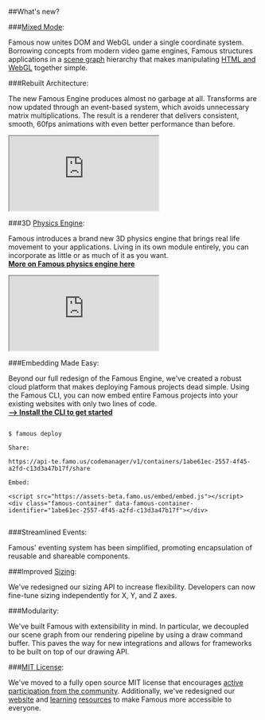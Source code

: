 ##What's new?


###[Mixed Mode](http://famous.org/learn/webgl-content.html): 
 
 
Famous now unites DOM and WebGL under a single coordinate system. Borrowing concepts from modern video game engines, Famous structures applications in a [scene graph](http://famous.org/learn/scene-graph.html) hierarchy that makes manipulating [HTML and WebGL](http://famous.org/learn/webgl-content.html) together simple.

###Rebuilt Architecture: 


The new Famous Engine produces almost no garbage at all. Transforms are now updated through an event-based system, which avoids unnecessary matrix multiplications. The result is a renderer that delivers consistent, smooth, 60fps animations with even better performance than before.

<iframe src='https://famous.org/examples/index.html?block=layout&detail=false&header=false' scrolling='no' class='code-block' allowtransparency='true'></iframe>


###3D [Physics Engine](http://famous.org/learn/physics.html):


Famous introduces a brand new 3D physics engine that brings real life movement to your applications. Living in its own module entirely, you can incorporate as little or as much of it as you want.  
[**More on Famous physics engine here**](http://famous.org/learn/physics.html)


<iframe src='https://famous.org/examples/index.html?block=physics&detail=false&header=false' scrolling='no' class='code-block' allowtransparency='true'></iframe>


###Embedding Made Easy: 


Beyond our full redesign of the Famous Engine, we've created a robust cloud platform that makes deploying Famous projects dead simple. Using the Famous CLI, you can now embed entire Famous projects into your existing websites with only two lines of code.  
[**--> Install the CLI to get started**](http://famous.org/get-started.html)  

<pre><code class="lang-bash">
<span class="blue">$</span> famous deploy

Share: 

<span class="yellow">https://api-te.famo.us/codemanager/v1/containers/1abe61ec-2557-4f45-a2fd-c13d3a47b17f/share</span>

Embed:

<span class="blue">&lt;script src=&quot;https://assets-beta.famo.us/embed/embed.js&quot;&gt;&lt;/script&gt;
&lt;div class=&quot;famous-container&quot; data-famous-container-identifier=&quot;1abe61ec-2557-4f45-a2fd-c13d3a47b17f&quot;&gt;&lt;/div&gt;</span>

</code></pre>

###Streamlined Events:


Famous' eventing system has been simplified, promoting encapsulation of reusable and shareable components.


###Improved [Sizing](http://famous.org/learn/sizing.html):


We've redesigned our sizing API to increase flexibility. Developers can now fine-tune sizing independently for X, Y, and Z axes. 


###Modularity: 


We've built Famous with extensibility in mind. In particular, we decoupled our scene graph from our rendering pipeline by using a draw command buffer. This paves the way for new integrations and allows for frameworks to be built on top of our drawing API. 


###[MIT License](https://github.com/famous/engine):


We've moved to a fully open source MIT license that encourages [active participation from the community](http://famous.org/support/#contributing).  Additionally, we've redesigned our [website](http://famous.org) and [learning](http://famous.org/learn/) [resources](http://famous.org/docs/) to make Famous more accessible to everyone. 
